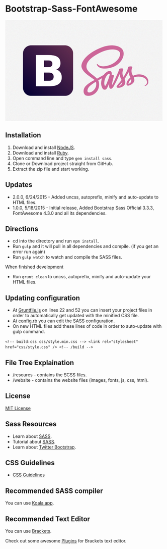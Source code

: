 # Bootstrap-Sass-FontAwesome 

![Bootstrap-Sass-FontAwesome](website/images/bootstrap-sass.jpg)

## Installation
1. Download and install [NodeJS](https://nodejs.org/).
2. Download and install [Ruby](https://www.ruby-lang.org/en/).
3. Open command line and type `gem install sass`.
4. Clone or Download project straight from GitHub.
5. Extract the zip file and start working.

## Updates
* 2.0.0, 6/24/2015 - Added uncss, autoprefix, minify and auto-update to HTML files.
* 1.0.0, 5/18/2015 - Initial release, Added Bootstrap Sass Official 3.3.3, FontAwesome 4.3.0 and all its dependencies.

## Directions
* cd into the directory and run `npm install`.
* Run `gulp` and it will pull in all dependencies and compile. (if you get an error run again)
* Run `gulp watch` to watch and compile the SASS files.

When finished development
* Run `grunt clean` to uncss, autoprefix, minify and auto-update your HTML files.

## Updating configuration
* At [Gruntfile.js](https://github.com/GBratsos/Zurb-Foundation-SASS/blob/master/Gruntfile.js) on lines 22 and 52 you can insert your project files in order to automatically get updated with the minified CSS file.
* At [config.rb](https://github.com/GBratsos/Zurb-Foundation-SASS/blob/master/config.rb) you can edit the SASS configuration.
* On new HTML files add these lines of code in order to auto-update with gulp command.

`<!-- build:css css/style.min.css -->
    <link rel="stylesheet" href="css/style.css" />
    <!-- /build -->`

## File Tree Explaination
* /resoures - contains the SCSS files.
* /website - contains the website files (images, fonts, js, css, html).

## License
[MIT License](LICENSE)

## Sass Resources
* Learn about [SASS](http://sass-lang.com/guide).
* Tutorial about [SASS](http://leveluptuts.com/tutorials/sass-tutorials).
* Learn about [Twitter Bootstrap](http://getbootstrap.com/css/).

## CSS Guidelines
* [CSS Guidelines](http://cssguidelin.es/)

## Recommended SASS compiler
You can use [Koala app](http://koala-app.com/).

## Recommended Text Editor

You can use [Brackets](http://brackets.io/).

Check out some awesome [Plugins](https://github.com/GBratsos/brackets-zurb-foundation) for Brackets text editor.
